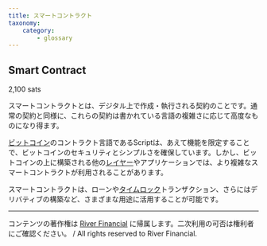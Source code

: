 ```yaml
---
title: スマートコントラクト
taxonomy:
    category:
        - glossary
---
```


## Smart Contract
2,100 sats

スマートコントラクトとは、デジタル上で作成・執行される契約のことです。通常の契約と同様に、これらの契約は書かれている言語の複雑さに応じて高度なものになり得ます。

[ビットコイン](http://lostinbitcoin.jp.testrs.jp/staging/glossary/bitcoin-2/)のコントラクト言語であるScriptは、あえて機能を限定することで、ビットコインのセキュリティとシンプルさを確保しています。しかし、ビットコインの上に構築される他の[レイヤー](http://lostinbitcoin.jp.testrs.jp/staging/glossary/layer/)やアプリケーションでは、より複雑なスマートコントラクトが利用されることがあります。

スマートコントラクトは、ローンや[タイムロック](http://lostinbitcoin.jp.testrs.jp/staging/glossary/bitcoin-2/timelock/)トランザクション、さらにはデリバティブの構築など、さまざまな用途に活用することが可能です。

---
コンテンツの著作権は [River Financial](https://river.com/) に帰属します。二次利用の可否は権利者にご確認ください。 / All rights reserved to River Financial.
